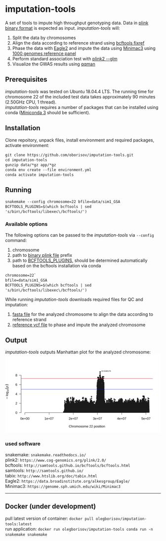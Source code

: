 # imputation-tools
A set of tools to impute high throughput genotyping data. Data in [plink binary format](https://www.cog-genomics.org/plink/1.9/formats#bed) is expected as input. *imputation-tools* will:
1. Split the data by chromosomes
2. Align the data according to reference strand using [bcftools fixref](https://samtools.github.io/bcftools/howtos/plugin.fixref.html)
3. Phase the data with [Eagle2](https://data.broadinstitute.org/alkesgroup/Eagle/) and impute the data using [Minimac3](https://genome.sph.umich.edu/wiki/Minimac3) using [1000 genomes reference panel](https://data.broadinstitute.org/alkesgroup/Eagle/#x1-300005.3)
4. Perform standard association test with [plink2 --glm](https://www.cog-genomics.org/plink/2.0/assoc#glm)
5. Visualize the GWAS results using [qqman](https://cran.r-project.org/web/packages/qqman/index.html)

## Prerequisites
*imputation-tools* was tested on Ubuntu 18.04.4 LTS. The running time for chromosome 22 of the included test data takes approximately 90 minutes (2.50GHz CPU, 1 thread).  
*imputation-tools* requires a number of packages that can be installed using conda ([Miniconda 3](https://docs.conda.io/en/latest/miniconda.html) should be sufficient).  

## Installation
Clone repoitory, unpack files, install environment and required packages, activate environment:
```
git clone https://github.com/oborisov/imputation-tools.git  
cd imputation-tools
gunzip data/*gz app/*gz
conda env create --file environment.yml  
conda activate imputation-tools
```

## Running
```
snakemake --config chromosome=22 bfile=data/sim1_GSA BCFTOOLS_PLUGINS=$(which bcftools | sed 's/bin\/bcftools/libexec\/bcftools/')
```

### Available options
The following options can be passed to the *imputation-tools* via `--config` command:  
1. chromosome
2. path to [binary plink file](https://samtools.github.io/bcftools/howtos/plugin.fixref.html) prefix
3. path to [BCFTOOLS_PLUGINS](https://samtools.github.io/bcftools/howtos/plugins.html), should be determined automatically based on the bcftools installation via conda
```
chromosome=22`
bfile=data/sim1_GSA
BCFTOOLS_PLUGINS=$(which bcftools | sed 's/bin\/bcftools/libexec\/bcftools/')
```  

While running *imputation-tools* downloads required files for QC and imputation:
1. [fasta file](http://hgdownload.cse.ucsc.edu/goldenpath/hg19/chromosomes/) for the analyzed chromosome to align the data according to reference strand  
2. [reference vcf file](ftp://ftp.1000genomes.ebi.ac.uk/vol1/ftp/release/20130502/) to phase and impute the analyzed chromosome  

## Output
*imputation-tools* outputs Manhattan plot for the analyzed chromosome:
![chr22_example](data/chr22.jpeg)

### used software
snakemake: ```snakemake.readthedocs.io/```  
plink2: ```https://www.cog-genomics.org/plink/2.0/```  
bcftools: ```http://samtools.github.io/bcftools/bcftools.html```  
samtools: ```http://samtools.github.io/```  
tabix: ```http://www.htslib.org/doc/tabix.html```  
Eagle2: ```https://data.broadinstitute.org/alkesgroup/Eagle/```  
Minimac3: ```https://genome.sph.umich.edu/wiki/Minimac3```  

---
## Docker (under development)
pull latest version of container: ```docker pull olegborisov/imputation-tools:latest```  
run application: ```docker run olegborisov/imputation-tools conda run -n snakemake snakemake```
